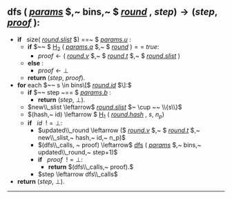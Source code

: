 
<a id="dfs">$\mathsf{dfs}$</a> $($ [$params$](variables#parameters) $,~ bins,~ $ [$round$](variables#round) $,~ step) \rightarrow (step, ~$ [$proof$](variables#proof) $)$:
---
- **if** $~~ \mathsf{size}($ [$round.slist$](variables#round-slist) $) ==~ $ [$params.u$](variables#params-u) $:$
  - **if** $~~ $ [$\mathsf{H_2}$](hash_functions#proof-hash) $($ [$params.q$](variables#params-q) $,~ $ [$round$](variables#round) $) ==~ true :$
    - $proof \leftarrow ($ [$round.v$](variables#round-v) $,~ $ [$round.t$](variables#round-t) $,~ $ [$round.slist$](variables#round-slist) $)$
  - **else** : 
    - $proof \leftarrow \bot$
  - **return** $(step,~ proof).$
- **for** each $~~ s \in bins\[$ [$round.id$](variables#round-id) $\]:$
  - **if** $~~ step ~== $ [$params.b$](variables#params-b) $:$
    - **return** $(step,~ \bot).$
  - $new\\_slist \leftarrow$ [$round.slist$](variables#round-slist) $~ \cup ~~ \\{s\\}$
  - $(hash,~ id) \leftarrow $ [$\mathsf{H_1}$](hash_functions#round-hash) $($ [$round.hash$](variables#round-digest) $,~ s,~ n_p)$
  - **if** $~~ id ~~!= \bot:$
    - $updated\\_round \leftarrow ($ [$round.v$](variables#round-v) $,~ $ [$round.t$](variables#round-t) $,~ new\\_slist,~ hash,~ id,~ n_p)$
    - $(dfs\\_calls, ~ proof) \leftarrow$ [$\mathsf{dfs}$](#dfs) $($ [$params$](variables#parameters) $,~ bins,~ updated\\_round,~ step+1)$
    - **if** $~~ proof ~~!= \bot:$
      - **return** $(dfs\\_calls,~ proof).$
    - $step \leftarrow dfs\\_calls$
- **return** $(step,~ \bot).$
---
